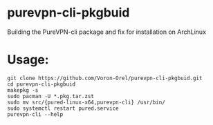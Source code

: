 # purevpn-cli-pkgbuid
Building the PureVPN-cli package and fix for installation on ArchLinux

# Usage:
```
git clone https://github.com/Voron-Orel/purevpn-cli-pkgbuid.git
cd purevpn-cli-pkgbuid
makepkg -s
sudo pacman -U *.pkg.tar.zst 
sudo mv src/{pured-linux-x64,purevpn-cli} /usr/bin/
sudo systemctl restart pured.service
purevpn-cli --help
```
